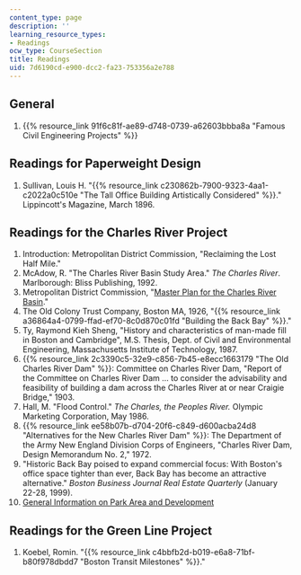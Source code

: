 ```yaml
---
content_type: page
description: ''
learning_resource_types:
- Readings
ocw_type: CourseSection
title: Readings
uid: 7d6190cd-e900-dcc2-fa23-753356a2e788
---
```


General
-------

1.  {{% resource_link 91f6c81f-ae89-d748-0739-a62603bbba8a "Famous Civil Engineering Projects" %}}

Readings for Paperweight Design
-------------------------------

1.  Sullivan, Louis H. "{{% resource_link c230862b-7900-9323-4aa1-c2022a0c510e "The Tall Office Building Artistically Considered" %}}." Lippincott's Magazine, March 1896.

Readings for the Charles River Project
--------------------------------------

1.  Introduction: Metropolitan District Commission, "Reclaiming the Lost Half Mile."
2.  McAdow, R. "The Charles River Basin Study Area." _The Charles River_. Marlborough: Bliss Publishing, 1992.
3.  Metropolitan District Commission, "[Master Plan for the Charles River Basin](http://www.mass.gov/eea/agencies/dcr/conservation/planning-and-resource-protection/charles-river-basin-master-plan.html)."
4.  The Old Colony Trust Company, Boston MA, 1926, "{{% resource_link a36864a4-0799-ffad-ef70-8c0d870c01fd "Building the Back Bay" %}}."
5.  Ty, Raymond Kieh Sheng, "History and characteristics of man-made fill in Boston and Cambridge", M.S. Thesis, Dept. of Civil and Environmental Engineering, Massachusetts Institute of Technology, 1987.
6.  {{% resource_link 2c3390c5-32e9-c856-7b45-e8ecc1663179 "The Old Charles River Dam" %}}: Committee on Charles River Dam, "Report of the Committee on Charles River Dam ... to consider the advisability and feasibility of building a dam across the Charles River at or near Craigie Bridge," 1903.
7.  Hall, M. "Flood Control." _The Charles, the Peoples River._ Olympic Marketing Corporation, May 1986.
8.  {{% resource_link ee58b07b-d704-20f6-c849-d600acba24d8 "Alternatives for the New Charles River Dam" %}}: The Department of the Army New England Division Corps of Engineers, "Charles River Dam, Design Memorandum No. 2," 1972.
9.  "Historic Back Bay poised to expand commercial focus: With Boston's office space tighter than ever, Back Bay has become an attractive alternative." _Boston Business Journal Real Estate Quarterly_ (January 22-28, 1999).
10.  [General Information on Park Area and Development](http://www.magnet.state.ma.us/mdc/planning.htm)

Readings for the Green Line Project
-----------------------------------

1.  Koebel, Romin. "{{% resource_link c4bbfb2d-b019-e6a8-71bf-b80f978dbdd7 "Boston Transit Milestones" %}}."